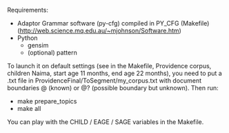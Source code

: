 Requirements:
  - Adaptor Grammar software (py-cfg) compiled in PY_CFG (Makefile)
    (http://web.science.mq.edu.au/~mjohnson/Software.htm)
  - Python
    - gensim
    - (optional) pattern
 
To launch it on default settings (see in the Makefile, Providence corpus, 
children Naima, start age 11 months, end age 22 months), you need to put a .txt
file in ProvidenceFinal/ToSegment/my_corpus.txt with document boundaries @ 
(known) or @? (possible boundary but unknown). Then run:
  - make prepare_topics
  - make all

You can play with the CHILD / EAGE / SAGE variables in the Makefile.


